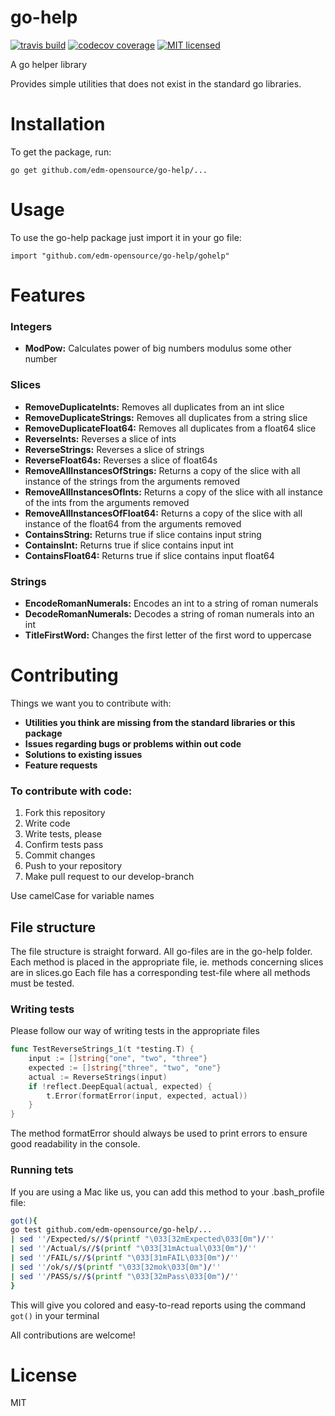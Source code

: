 # go-help
[![travis build](https://img.shields.io/travis/edm-opensource/go-help.svg)](https://travis-ci.org/edm-opensource/go-help)
[![codecov coverage](https://img.shields.io/codecov/c/github/edm-opensource/go-help.svg)](https://codecov.io/github/edm-opensource/go-help)
[![MIT licensed](https://img.shields.io/badge/license-MIT-blue.svg)](https://raw.githubusercontent.com/edm-opensource/go-help/master/LICENSE)

A go helper library

Provides simple utilities that does not exist in the standard go libraries.


# Installation
To get the package, run:

    go get github.com/edm-opensource/go-help/...

# Usage
To use the go-help package just import it in your go file:

    import "github.com/edm-opensource/go-help/gohelp"

# Features

### Integers
* **ModPow:** Calculates power of big numbers modulus some other number

### Slices
* **RemoveDuplicateInts:** Removes all duplicates from an int slice
* **RemoveDuplicateStrings:** Removes all duplicates from a string slice
* **RemoveDuplicateFloat64:** Removes all duplicates from a float64 slice
* **ReverseInts:** Reverses a slice of ints
* **ReverseStrings:** Reverses a slice of strings
* **ReverseFloat64s:** Reverses a slice of float64s
* **RemoveAllInstancesOfStrings:** Returns a copy of the slice with all instance of the strings from the arguments removed
* **RemoveAllInstancesOfInts:** Returns a copy of the slice with all instance of the ints from the arguments removed
* **RemoveAllInstancesOfFloat64:** Returns a copy of the slice with all instance of the float64 from the arguments removed
* **ContainsString:** Returns true if slice contains input string
* **ContainsInt:** Returns true if slice contains input int
* **ContainsFloat64:** Returns true if slice contains input float64

### Strings
* **EncodeRomanNumerals:** Encodes an int to a string of roman numerals
* **DecodeRomanNumerals:** Decodes a string of roman numerals into an int
* **TitleFirstWord:** Changes the first letter of the first word to uppercase

# Contributing
Things we want you to contribute with:
* **Utilities you think are missing from the standard libraries or this package**
* **Issues regarding bugs or problems within out code**
* **Solutions to existing issues**
* **Feature requests**

### To contribute with code:
1. Fork this repository
2. Write code
3. Write tests, please
4. Confirm tests pass
5. Commit changes
6. Push to your repository
7. Make pull request to our develop-branch

Use camelCase for variable names

## File structure
The file structure is straight forward.
All go-files are in the go-help folder.
Each method is placed in the appropriate file, ie. methods concerning slices are in slices.go
Each file has a corresponding test-file where all methods must be tested.

### Writing tests
Please follow our way of writing tests in the appropriate files
``` go
func TestReverseStrings_1(t *testing.T) {
	input := []string{"one", "two", "three"}
	expected := []string{"three", "two", "one"}
	actual := ReverseStrings(input)
	if !reflect.DeepEqual(actual, expected) {
		t.Error(formatError(input, expected, actual))
	}
}
```

The method formatError should always be used to print errors to ensure good readability in the console.

### Running tets
If you are using a Mac like us, you can add this method to your .bash_profile file:

``` bash
got(){
go test github.com/edm-opensource/go-help/... 
| sed ''/Expected/s//$(printf "\033[32mExpected\033[0m")/'' 
| sed ''/Actual/s//$(printf "\033[31mActual\033[0m")/'' 
| sed ''/FAIL/s//$(printf "\033[31mFAIL\033[0m")/'' 
| sed ''/ok/s//$(printf "\033[32mok\033[0m")/'' 
| sed ''/PASS/s//$(printf "\033[32mPass\033[0m")/''
} 
```

This will give you colored and easy-to-read reports using the command ``` got() ``` in your terminal

All contributions are welcome!

# License
MIT
